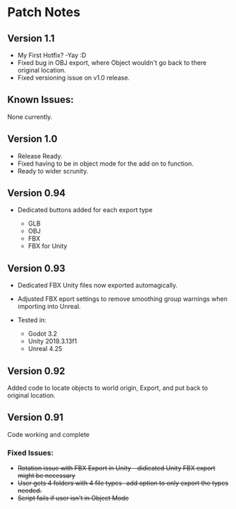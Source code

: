 # Patch Notes

## Version 1.1
+ My First Hotfix? -Yay  :D
+ Fixed bug in OBJ export, where Object wouldn't go back to there original location.
+ Fixed versioning issue on v1.0 release.

## Known Issues:
None currently.

## Version 1.0
+ Release Ready.
+ Fixed having to be in object mode for the add on to function.
+ Ready to wider scrunity.

## Version 0.94
+ Dedicated buttons added for each export type

  + GLB
  + OBJ
  + FBX
  + FBX for Unity

## Version 0.93
+ Dedicated FBX Unity files now exported automagically.
+ Adjusted FBX eport settings to remove smoothing group warnings when importing into Unreal.
+ Tested in:

  + Godot 3.2
  + Unity 2019.3.13f1
  + Unreal 4.25

## Version 0.92 
Added code to locate objects to world origin, Export, and put back to original location. 

## Version 0.91 
Code working and complete

### Fixed Issues:
+ ~~Rotation issue with FBX Export in Unity - didicated Unity FBX export might be necessary~~
+ ~~User gets 4 folders with 4 file types -add option to only export the types needed.~~
+ ~~Script fails if user isn't in Object Mode~~